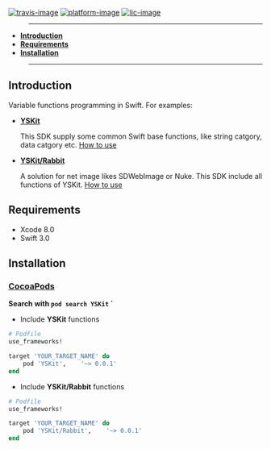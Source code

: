 [![travis-image]][travis-url]
[![platform-image]][iOS-url]
[![lic-image]](LICENSE)

>---
- **[Introduction](#introduction)**
- **[Requirements](#Requirements)**
- **[Installation](#Installation)**

>---
## Introduction
   Variable functions programming in Swift. For examples:
- **[YSKit](Documentation/Animal.md)**

    This SDK supply some common Swift base functions, like string catgory, data catgory etc. [How to use](Documentation/Animal.md)
- **[YSKit/Rabbit](Documentation/Rabbit.md)**

    A solution for net image likes SDWebImage or Nuke. This SDK include all functions of YSKit. [How to use](Documentation/Rabbit.md)

## Requirements

* Xcode 8.0
* Swift 3.0

## Installation

### [CocoaPods](https://guides.cocoapods.org/using/using-cocoapods.html)

**Search with `pod search YSKit` `**

* Include **YSKit** functions
```ruby
# Podfile
use_frameworks!

target 'YOUR_TARGET_NAME' do
    pod 'YSKit',    '~> 0.0.1'
end
```

* Include **YSKit/Rabbit** functions
```ruby
# Podfile
use_frameworks!

target 'YOUR_TARGET_NAME' do
    pod 'YSKit/Rabbit',    '~> 0.0.1'
end
```



[iOS-url]: https://developer.apple.com/library/content/navigation/#section=Platforms&topic=iOS

[travis-url]: https://travis-ci.org/gb-6k-house/YSKit
[lic-image]: https://img.shields.io/dub/l/vibe-d.svg
[platform-image]: https://img.shields.io/badge/platform-iOS-orange.svg
[building-image]: https://img.shields.io/travis/USER/REPO.svg
[travis-image]: https://travis-ci.org/gb-6k-house/YSKit.svg?branch=master
